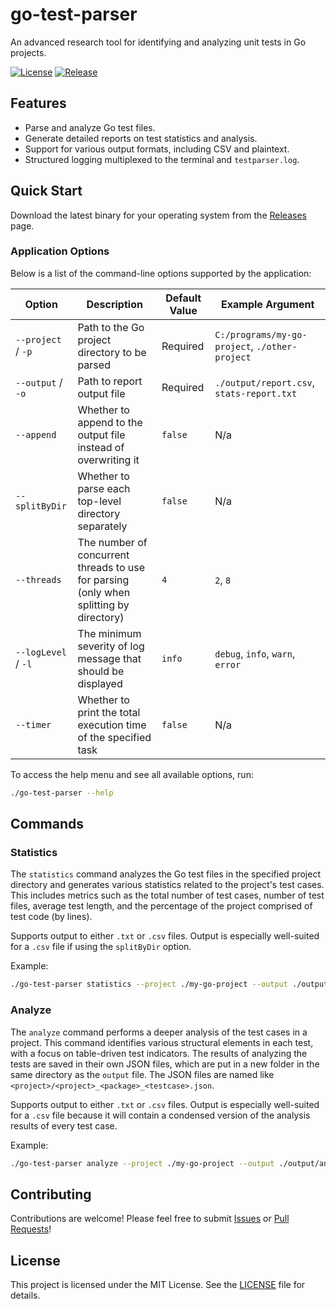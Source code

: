 # go-test-parser

An advanced research tool for identifying and analyzing unit tests in Go projects.

[![License](https://img.shields.io/github/license/maxgreen01/go-test-parser)](LICENSE)
[![Release](https://img.shields.io/github/v/release/maxgreen01/go-test-parser)](https://github.com/maxgreen01/go-test-parser/releases)

## Features

* Parse and analyze Go test files.
* Generate detailed reports on test statistics and analysis.
* Support for various output formats, including CSV and plaintext.
* Structured logging multiplexed to the terminal and `testparser.log`.

## Quick Start

Download the latest binary for your operating system from the [Releases](https://github.com/maxgreen01/go-test-parser/releases) page.

### Application Options

Below is a list of the command-line options supported by the application:

| Option              | Description                                                                            | Default Value | Example Argument                               |
| ------------------- | -------------------------------------------------------------------------------------- | ------------- | ---------------------------------------------- |
| `--project` / `-p`  | Path to the Go project directory to be parsed                                          | Required      | `C:/programs/my-go-project`, `./other-project` |
| `--output` / `-o`   | Path to report output file                                                             | Required      | `./output/report.csv`, `stats-report.txt`      |
| `--append`          | Whether to append to the output file instead of overwriting it                         | `false`       | N/a                                            |
| `--splitByDir`      | Whether to parse each top-level directory separately                                   | `false`       | N/a                                            |
| `--threads`         | The number of concurrent threads to use for parsing (only when splitting by directory) | `4`           | `2`, `8`                                       |
| `--logLevel` / `-l` | The minimum severity of log message that should be displayed                           | `info`        | `debug`, `info`, `warn`, `error`               |
| `--timer`           | Whether to print the total execution time of the specified task                        | `false`       | N/a                                            |

To access the help menu and see all available options, run:

```bash
./go-test-parser --help
```

## Commands

### Statistics

The `statistics` command analyzes the Go test files in the specified project directory and generates various statistics related to the project's test cases. This includes metrics such as the total number of test cases, number of test files, average test length, and the percentage of the project comprised of test code (by lines).

Supports output to either `.txt` or `.csv` files. Output is especially well-suited for a `.csv` file if using the `splitByDir` option.

Example:

```bash
./go-test-parser statistics --project ./my-go-project --output ./output/statistics-report.csv
```

### Analyze

The `analyze` command performs a deeper analysis of the test cases in a project. This command identifies various structural elements in each test, with a focus on table-driven test indicators. The results of analyzing the tests are saved in their own JSON files, which are put in a new folder in the same directory as the `output` file. The JSON files are named like `<project>/<project>_<package>_<testcase>.json`.

Supports output to either `.txt` or `.csv` files. Output is especially well-suited for a `.csv` file because it will contain a condensed version of the analysis results of every test case.

Example:

```bash
./go-test-parser analyze --project ./my-go-project --output ./output/analyze-report.csv
```

## Contributing

Contributions are welcome! Please feel free to submit [Issues](https://github.com/maxgreen01/go-test-parser/issues) or [Pull Requests](https://github.com/maxgreen01/go-test-parser/issues)!

## License

This project is licensed under the MIT License. See the [LICENSE](https://github.com/maxgreen01/go-test-parser/blob/main/LICENSE) file for details.

